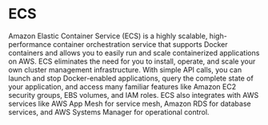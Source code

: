 # ECS

Amazon Elastic Container Service (ECS) is a highly scalable, high-performance container orchestration service that supports Docker containers and allows you to easily run and scale containerized applications on AWS. ECS eliminates the need for you to install, operate, and scale your own cluster management infrastructure. With simple API calls, you can launch and stop Docker-enabled applications, query the complete state of your application, and access many familiar features like Amazon EC2 security groups, EBS volumes, and IAM roles. ECS also integrates with AWS services like AWS App Mesh for service mesh, Amazon RDS for database services, and AWS Systems Manager for operational control.
